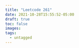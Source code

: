 ```yaml
---
title: "Leetcode 261"
date: 2021-10-28T15:55:52-05:00
draft: true
toc: false
images:
tags:
  - untagged
---
```


